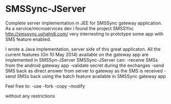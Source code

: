 SMSSync-JServer
===============

Complete server implementation in JEE for SMSSync gateway application.
As a service/microservices dev i found the project SMSSYnc http://smssync.ushahidi.com/ very interresting to prototype some app with SMS feature enabled. 

I wrote a Java implementation, server side of this great applicaton.
All the current features (On 10 May 2014) available on the gateway app are implemented in SMSSyn-JServer
SMSSync-JServer can:
-receive SMSs from the android gateway app
-validate secret during the exchanges
-send SMS back as direct answer from server to gateway as the SMS is received
-send SMSs back using the batch feature available in SMSSync gateway app


Feel free to:
-use
-fork
-copy
-modify

without any restrictions

